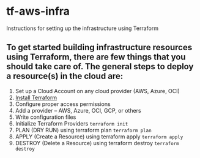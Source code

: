# tf-aws-infra
Instructions for setting up the infrastructure using Terraform

## To get started building infrastructure resources using Terraform, there are few things that you should take care of. The general steps to deploy a resource(s) in the cloud are:
1. Set up a Cloud Account on any cloud provider (AWS, Azure, OCI)
2. [Install Terraform](https://developer.hashicorp.com/terraform/install)
3. Configure proper access permissions
4. Add a provider – AWS, Azure, OCI, GCP, or others
5. Write configuration files
6. Initialize Terraform Providers
   ```terraform init```
7. PLAN (DRY RUN) using terraform plan
   ```terraform plan```
8. APPLY (Create a Resource) using terraform apply
   ```terraform apply```
9. DESTROY (Delete a Resource) using terraform destroy
    ```terraform destroy```